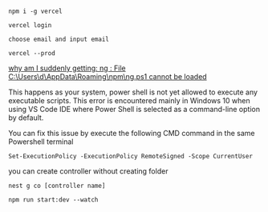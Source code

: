 ```

npm i -g vercel

vercel login

choose email and input email 

vercel --prod

```

[why am I suddenly getting: ng : File C:\Users\d\AppData\Roaming\npm\ng.ps1 cannot be loaded](https://stackoverflow.com/questions/72863930/why-am-i-suddenly-getting-ng-file-c-users-d-appdata-roaming-npm-ng-ps1-canno)

This happens as your system, power shell is not yet allowed to execute any executable scripts. This error is encountered mainly in Windows 10 when using VS Code IDE where Power Shell is selected as a command-line option by default.

You can fix this issue by execute the following CMD command in the same Powershell terminal

```
Set-ExecutionPolicy -ExecutionPolicy RemoteSigned -Scope CurrentUser
```

you can create controller without creating folder
```
nest g co [controller name]
```

```
npm run start:dev --watch
```
